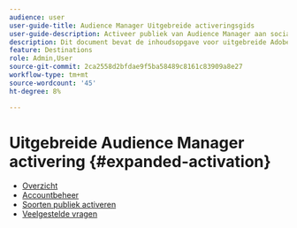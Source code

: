 ```yaml
---
audience: user
user-guide-title: Audience Manager Uitgebreide activeringsgids
user-guide-description: Activeer publiek van Audience Manager aan sociale en reclamebestemmingen door Audience Manager Uitgebreide Activering.
description: Dit document bevat de inhoudsopgave voor uitgebreide Adobe Audience Manager-activering
feature: Destinations
role: Admin,User
source-git-commit: 2ca2558d2bfdae9f5ba58489c8161c83909a8e27
workflow-type: tm+mt
source-wordcount: '45'
ht-degree: 8%

---
```



# Uitgebreide Audience Manager activering {#expanded-activation}

* [Overzicht](./overview.md)
* [Accountbeheer](./administration.md)
* [Soorten publiek activeren](./activate-audiences.md)
* [Veelgestelde vragen](./faq.md)
